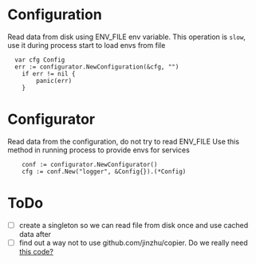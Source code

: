 # Configuration
Read data from disk using ENV_FILE env variable.
This operation is `slow`, use it during process start to load envs from file

```golang
  var cfg Config
  err := configurator.NewConfiguration(&cfg, "")
	if err != nil {
		panic(err)
	}
```

# Configurator
Read data from the configuration, do not try to read ENV_FILE
Use this method in running process to provide envs for services

```golang
	conf := configurator.NewConfigurator()
	cfg := conf.New("logger", &Config{}).(*Config)
```


# ToDo
- [ ] create a singleton so we can read file from disk once and use cached data after
- [ ] find out a way not to use github.com/jinzhu/copier. Do we really need [this code?](./configurator.go#78)